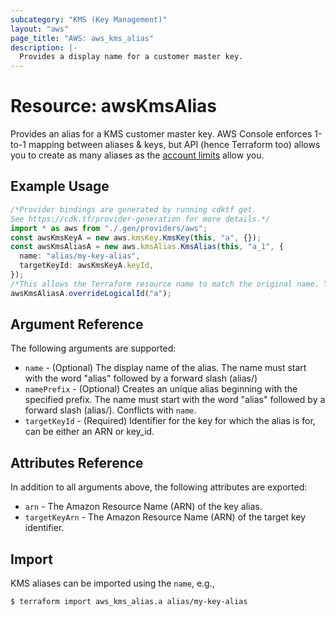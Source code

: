 ```yaml
---
subcategory: "KMS (Key Management)"
layout: "aws"
page_title: "AWS: aws_kms_alias"
description: |-
  Provides a display name for a customer master key.
---
```


# Resource: awsKmsAlias

Provides an alias for a KMS customer master key. AWS Console enforces 1-to-1 mapping between aliases & keys,
but API (hence Terraform too) allows you to create as many aliases as
the [account limits](http://docs.aws.amazon.com/kms/latest/developerguide/limits.html) allow you.

## Example Usage

```typescript
/*Provider bindings are generated by running cdktf get.
See https://cdk.tf/provider-generation for more details.*/
import * as aws from "./.gen/providers/aws";
const awsKmsKeyA = new aws.kmsKey.KmsKey(this, "a", {});
const awsKmsAliasA = new aws.kmsAlias.KmsAlias(this, "a_1", {
  name: "alias/my-key-alias",
  targetKeyId: awsKmsKeyA.keyId,
});
/*This allows the Terraform resource name to match the original name. You can remove the call if you don't need them to match.*/
awsKmsAliasA.overrideLogicalId("a");

```

## Argument Reference

The following arguments are supported:

* `name` - (Optional) The display name of the alias. The name must start with the word "alias" followed by a forward slash (alias/)
* `namePrefix` - (Optional) Creates an unique alias beginning with the specified prefix.
  The name must start with the word "alias" followed by a forward slash (alias/).  Conflicts with `name`.
* `targetKeyId` - (Required) Identifier for the key for which the alias is for, can be either an ARN or key\_id.

## Attributes Reference

In addition to all arguments above, the following attributes are exported:

* `arn` - The Amazon Resource Name (ARN) of the key alias.
* `targetKeyArn` - The Amazon Resource Name (ARN) of the target key identifier.

## Import

KMS aliases can be imported using the `name`, e.g.,

```console
$ terraform import aws_kms_alias.a alias/my-key-alias
```
